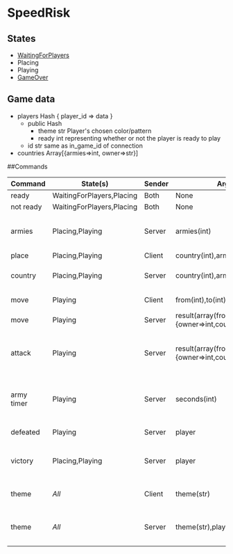 # SpeedRisk

## States
- [WaitingForPlayers](states/WaitingForPlayers.md)
- Placing
- Playing
- [GameOver](states/GameOver.md)

## Game data
- players Hash { player_id => data }
  - public Hash
    - theme str Player's chosen color/pattern
    - ready int representing whether or not the player is ready to play
  - id str same as in_game_id of connection
- countries Array[{armies=>int, owner=>str}]

##Commands

Command   |State(s)                 |Sender|Arguments   |Notes
----------|-------------------------|------|------------|-----
ready     |WaitingForPlayers,Placing|Both  |None        |     
not ready |WaitingForPlayers,Placing|Both  |None        |     
armies    |Placing,Playing          |Server|armies(int) |Number of armies currently held
place     |Placing,Playing          |Client|country(int),armies(int)|
country   |Placing,Playing          |Server|country(int),armies(int),owner|Update country data
move      |Playing                  |Client|from(int),to(int),armies(int)|Attack if to not owned
move      |Playing                  |Server|result(array(from,to) of {owner=>int,country=>int,armies=>int}|
attack    |Playing                  |Server|result(array(from,to) of {owner=>int,country=>int,armies=>int}|Same as move, but indicates a battle occurred
army timer|Playing                  |Server|seconds(int)|Seconds until armies are generated again
defeated  |Playing                  |Server|player      |A player has lost
victory   |Placing,Playing          |Server|player      |A player has conquered the world
theme     |*All*                    |Client|theme(str)  |Request a color/theme as identity
theme     |*All*                    |Server|theme(str),player,available(arr[str])|Notify all players of a registered color/theme
